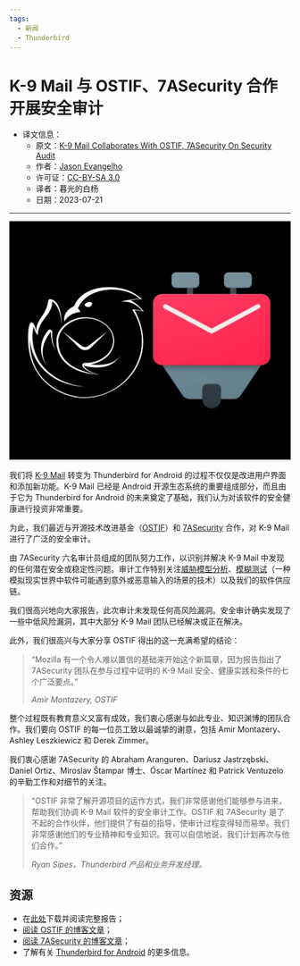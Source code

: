 ```yaml
---
tags:
  - 新闻
  - Thunderbird
---
```


# K-9 Mail 与 OSTIF、7ASecurity 合作开展安全审计

- 译文信息：
    - 原文：[K-9 Mail Collaborates With OSTIF, 7ASecurity On Security Audit](https://blog.thunderbird.net/2023/07/k-9-mail-collaborates-with-ostif-and-7asecurity-security-audit/)
    - 作者：[Jason Evangelho](https://blog.thunderbird.net/author/jasonthunderbird-net/)
    - 许可证：[CC-BY-SA 3.0](http://creativecommons.org/licenses/by-sa/3.0/)
    - 译者：暮光的白杨
    - 日期：2023-07-21

---

![cover](./images/2023-07/K9-and-Thunderbird-Android-e1689868414831.jpg)

我们将 [K-9 Mail] 转变为 Thunderbird for Android 的过程不仅仅是改进用户界面和添加新功能。K-9 Mail 已经是 Android 开源生态系统的重要组成部分，而且由于它为 Thunderbird for Android 的未来奠定了基础，我们认为对该软件的安全健康进行投资非常重要。

为此，我们最近与开源技术改进基金（[OSTIF]）和 [7ASecurity] 合作，对 K-9 Mail 进行了广泛的安全审计。

[K-9 Mail]: https://k9mail.app/
[OSTIF]: https://ostif.org/
[7ASecurity]: https://7asecurity.com/

由 7ASecurity 六名审计员组成的团队努力工作，以识别并解决 K-9 Mail 中发现的任何潜在安全或稳定性问题。审计工作特别关注[威胁模型分析]、[模糊测试]（一种模拟现实世界中软件可能遇到意外或恶意输入的场景的技术）以及我们的软件供应链。

[威胁模型分析]: https://en.wikipedia.org/wiki/Threat_model
[模糊测试]: https://en.wikipedia.org/wiki/Fuzzing

我们很高兴地向大家报告，此次审计未发现任何高风险漏洞。安全审计确实发现了一些中低风险漏洞，其中大部分 K-9 Mail 团队已经解决或正在解决。

此外，我们很高兴与大家分享 OSTIF 得出的这一充满希望的结论：

>“Mozilla 有一个令人难以置信的基础来开始这个新篇章，因为报告指出了 7ASecurity 团队在参与过程中证明的 K-9 Mail 安全、健康实践和条件的七个广泛要点。”
>
><em>Amir Montazery, OSTIF</em>

整个过程既有教育意义又富有成效，我们衷心感谢与如此专业、知识渊博的团队合作。我们要向 OSTIF 的每一位员工致以最诚挚的谢意，包括 Amir Montazery、Ashley Leszkiewicz 和 Derek Zimmer。

我们衷心感谢 7ASecurity 的 Abraham Aranguren、Dariusz Jastrzębski、Daniel Ortiz、Miroslav Štampar 博士、Óscar Martínez 和 Patrick Ventuzelo 的辛勤工作和对细节的关注。

>“OSTIF 非常了解开源项目的运作方式，我们非常感谢他们能够参与进来，帮助我们协调 K-9 Mail 软件的安全审计工作。OSTIF 和 7ASecurity 是了不起的合作伙伴，他们提供了有益的指导，使审计过程变得轻而易举。我们非常感谢他们的专业精神和专业知识。我可以自信地说，我们计划再次与他们合作。”
>
><em>Ryan Sipes，Thunderbird 产品和业务开发经理。</em>

## 资源

- 在[此处]下载并阅读完整报告；
- [阅读 OSTIF 的博客文章]；
- [阅读 7ASecurity 的博客文章]；
- 了解有关 [Thunderbird for Android] 的更多信息。

[此处]: https://blog.thunderbird.net/files/2023/07/K9M-01-K-9-Mail-Mobile-Audit.pdf
[阅读 OSTIF 的博客文章]: https://ostif.org/k-9-mail-audit/
[阅读 7ASecurity 的博客文章]: https://7asecurity.com/blog/2023/07/mozilla-k-9-mail-audit/
[Thunderbird for Android]: https://blog.thunderbird.net/category/thunderbird-mobile/